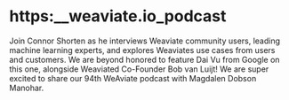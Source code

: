 # https:\_\_weaviate.io_podcast

Join Connor Shorten as he interviews Weaviate community users, leading machine learning experts, and explores Weaviates use cases from users and customers. We are beyond honored to feature Dai Vu from Google on this one, alongside Weaviated Co-Founder Bob van Luijt! We are super excited to share our 94th WeAviate podcast with Magdalen Dobson Manohar.
